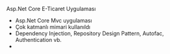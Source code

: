 Asp.Net Core E-Ticaret Uygulaması
 - Asp.Net Core Mvc uygulaması
 - Çok katmanlı mimari kullanıldı
 - Dependency Injection, Repository Design Pattern, Autofac, Authentication vb.
 - 
